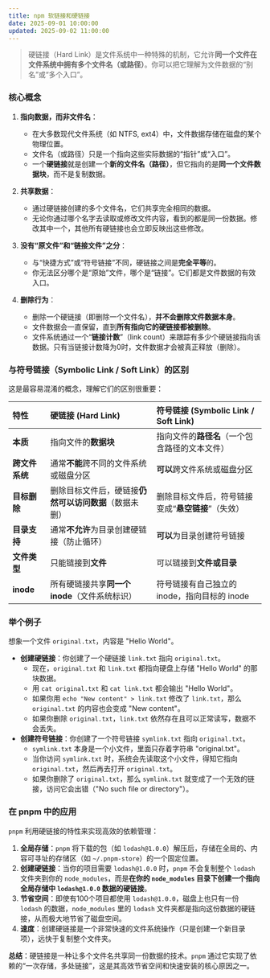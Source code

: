 ```yaml
---
title: npm 软链接和硬链接
date: 2025-09-01 10:00:00
updated: 2025-09-02 11:00:00
---
```


> 硬链接（Hard Link）是文件系统中一种特殊的机制，它允许**同一个文件在文件系统中拥有多个文件名（或路径）**。你可以把它理解为文件数据的“别名”或“多个入口”。

### 核心概念

1.  **指向数据，而非文件名**：
    *   在大多数现代文件系统（如 NTFS, ext4）中，文件数据存储在磁盘的某个物理位置。
    *   文件名（或路径）只是一个指向这些实际数据的“指针”或“入口”。
    *   一个**硬链接**就是创建一个**新的文件名（路径）**，但它指向的是**同一个文件数据块**，而不是复制数据。

2.  **共享数据**：
    *   通过硬链接创建的多个文件名，它们共享完全相同的数据。
    *   无论你通过哪个名字去读取或修改文件内容，看到的都是同一份数据。修改其中一个，其他所有硬链接也会立即反映出这些修改。

3.  **没有“原文件”和“链接文件”之分**：
    *   与“快捷方式”或“符号链接”不同，硬链接之间是**完全平等**的。
    *   你无法区分哪个是“原始”文件，哪个是“链接”。它们都是文件数据的有效入口。

4.  **删除行为**：
    *   删除一个硬链接（即删除一个文件名），**并不会删除文件数据本身**。
    *   文件数据会一直保留，直到**所有指向它的硬链接都被删除**。
    *   文件系统通过一个“**链接计数**”（link count）来跟踪有多少个硬链接指向该数据。只有当链接计数降为0时，文件数据才会被真正释放（删除）。

### 与符号链接（Symbolic Link / Soft Link）的区别

这是最容易混淆的概念，理解它们的区别很重要：

| 特性         | 硬链接 (Hard Link)                          | 符号链接 (Symbolic Link / Soft Link)          |
| :----------- | :------------------------------------------ | :-------------------------------------------- |
| **本质**     | 指向文件的**数据块**                         | 指向文件的**路径名**（一个包含路径的文本文件） |
| **跨文件系统** | 通常**不能**跨不同的文件系统或磁盘分区         | **可以**跨文件系统或磁盘分区                    |
| **目标删除** | 删除目标文件后，硬链接**仍然可以访问数据**（数据未删） | 删除目标文件后，符号链接变成“**悬空链接**”（失效） |
| **目录支持** | 通常**不允许**为目录创建硬链接（防止循环）     | **可以**为目录创建符号链接                     |
| **文件类型** | 只能链接到**文件**                           | 可以链接到**文件或目录**                       |
| **inode**    | 所有硬链接共享**同一个 inode**（文件系统标识） | 符号链接有自己独立的 inode，指向目标的 inode    |

### 举个例子

想象一个文件 `original.txt`，内容是 "Hello World"。

*   **创建硬链接**：你创建了一个硬链接 `link.txt` 指向 `original.txt`。
    *   现在，`original.txt` 和 `link.txt` 都指向硬盘上存储 "Hello World" 的那块数据。
    *   用 `cat original.txt` 和 `cat link.txt` 都会输出 "Hello World"。
    *   如果你用 `echo "New content" > link.txt` 修改了 `link.txt`，那么 `original.txt` 的内容也会变成 "New content"。
    *   如果你删除 `original.txt`，`link.txt` 依然存在且可以正常读写，数据不会丢失。
*   **创建符号链接**：你创建了一个符号链接 `symlink.txt` 指向 `original.txt`。
    *   `symlink.txt` 本身是一个小文件，里面只存着字符串 "original.txt"。
    *   当你访问 `symlink.txt` 时，系统会先读取这个小文件，得知它指向 `original.txt`，然后再去打开 `original.txt`。
    *   如果你删除了 `original.txt`，那么 `symlink.txt` 就变成了一个无效的链接，访问它会出错（"No such file or directory"）。

### 在 pnpm 中的应用

`pnpm` 利用硬链接的特性来实现高效的依赖管理：

1.  **全局存储**：`pnpm` 将下载的包（如 `lodash@1.0.0`）解压后，存储在全局的、内容可寻址的存储区（如 `~/.pnpm-store`）的一个固定位置。
2.  **创建硬链接**：当你的项目需要 `lodash@1.0.0` 时，`pnpm` 不会复制整个 `lodash` 文件夹到你的 `node_modules`，而是**在你的 `node_modules` 目录下创建一个指向全局存储中 `lodash@1.0.0` 数据的硬链接**。
3.  **节省空间**：即使有100个项目都使用 `lodash@1.0.0`，磁盘上也只有一份 `lodash` 的数据，`node_modules` 里的 `lodash` 文件夹都是指向这份数据的硬链接，从而极大地节省了磁盘空间。
4.  **速度**：创建硬链接是一个非常快速的文件系统操作（只是创建一个新目录项），远快于复制整个文件夹。

**总结**：硬链接是一种让多个文件名共享同一份数据的技术。`pnpm` 通过它实现了依赖的“一次存储，多处链接”，这是其高效节省空间和快速安装的核心原因之一。